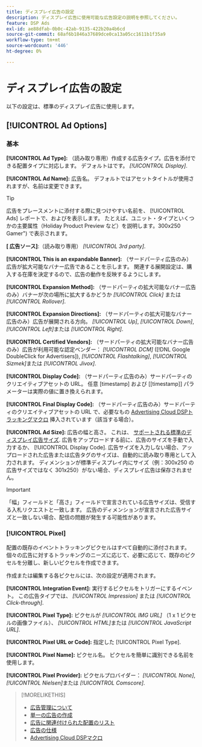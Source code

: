 ```yaml
---
title: ディスプレイ広告の設定
description: ディスプレイ広告に使用可能な広告設定の説明を参照してください。
feature: DSP Ads
exl-id: ae88dfab-0b0c-42ab-9135-422b20a4b6cd
source-git-commit: 68af6b1846a37689dce0ca13a05cc1611b1f35a9
workflow-type: tm+mt
source-wordcount: '446'
ht-degree: 0%

---
```


# ディスプレイ広告の設定

以下の設定は、標準のディスプレイ広告に使用します。

## [!UICONTROL Ad Options]

### 基本

**[!UICONTROL Ad Type]:** （読み取り専用）作成する広告タイプ。広告を添付できる配置タイプに対応します。 デフォルトはです。 *[!UICONTROL Display]*.

**[!UICONTROL Ad Name]:** 広告名。 デフォルトではアセットタイトルが使用されますが、名前は変更できます。

>[!TIP]
>
> 広告をプレースメントに添付する際に見つけやすい名前を、 [!UICONTROL Ads] レポートで、およびを表示します。 たとえば、ユニット・タイプといくつかの主要属性（Holiday Product Preview など）を説明します。300x250 Gamer&quot;) で表示されます。

**\[ 広告ソース\]**:（読み取り専用） *[!UICONTROL 3rd party]*.

**[!UICONTROL This is an expandable Banner]:** （サードパーティ広告のみ）広告が拡大可能なバナー広告であることを示します。 関連する展開設定は、購入する在庫を決定するので、広告の動作を反映するようにします。

**[!UICONTROL Expansion Method]:** （サードパーティの拡大可能なバナー広告のみ）バナーが次の場所に拡大するかどうか *[!UICONTROL Click]* または *[!UICONTROL Rollover]*.

**[!UICONTROL Expansion Directions]:** （サードパーティの拡大可能なバナー広告のみ）広告が展開される方向。 *[!UICONTROL Up]*, *[!UICONTROL Down]*, *[!UICONTROL Left]*&#x200B;または *[!UICONTROL Right]*.

**[!UICONTROL Certified Vendors]:** （サードパーティの拡大可能なバナー広告のみ）広告が利用可能な認定ベンダー： *[!UICONTROL DCM]* ([!DNL Google DoubleClick for Advertisers]), *[!UICONTROL Flashtalking]*, *[!UICONTROL Sizmek]*&#x200B;または *[!UICONTROL Jivox]*.

**[!UICONTROL Display Code]:** （サードパーティ広告のみ）サードパーティのクリエイティブアセットの URL。 任意 [timestamp] および [[timestamp]] パラメーターは実際の値に置き換えられます。

**[!UICONTROL Final Display Code]:** （サードパーティ広告のみ）サードパーティのクリエイティブアセットの URL で、必要なもの [Advertising Cloud DSPトラッキングマクロ](/help/dsp/campaign-management/macros.md) 挿入されています（該当する場合）。

**[!UICONTROL Ad Size]:** 広告の幅と高さ。 これは、 [サポートされる標準のディスプレイ広告サイズ](/help/dsp/assets/ad-specs.pdf). 広告をアップロードする前に、広告のサイズを手動で入力するか、 [!UICONTROL Display Code]. 広告サイズを入力しない場合、アップロードされた広告または広告タグのサイズは、自動的に読み取り専用として入力されます。 ディメンションが標準ディスプレイ内にサイズ（例：300x250 の広告サイズではなく 301x250）がない場合、ディスプレイ広告は保存されません。

>[!IMPORTANT]
>
> 「幅」フィールドと「高さ」フィールドで宣言されている広告サイズは、受信する入札リクエストと一致します。 広告のディメンションが宣言された広告サイズと一致しない場合、配信の問題が発生する可能性があります。

### [!UICONTROL Pixel]

配置の既存のイベントトラッキングピクセルはすべて自動的に添付されます。 個々の広告に対するトラッキングのニーズに応じて、必要に応じて、既存のピクセルを分離し、新しいピクセルを作成できます。

作成または編集する各ピクセルには、次の設定が適用されます。

**[!UICONTROL Integration Event]:** 実行するピクセルをトリガーにするイベント。 この広告タイプでは、 *[!UICONTROL Impression]* または *[!UICONTROL Click-through]*.

**[!UICONTROL Pixel Type]:** ピクセルが *[!UICONTROL IMG URL]* （1 x 1 ピクセルの画像ファイル）、 *[!UICONTROL HTML]*&#x200B;または *[!UICONTROL JavaScript URL]*.

**[!UICONTROL Pixel URL or Code]:** 指定した [!UICONTROL Pixel Type].

**[!UICONTROL Pixel Name]:** ピクセル名。 ピクセルを簡単に識別できる名前を使用します。

**[!UICONTROL Pixel Provider]:** ピクセルプロバイダー： *[!UICONTROL None]*, *[!UICONTROL Nielsen]*&#x200B;または *[!UICONTROL Comscore]*.

>[!MORELIKETHIS]
>
>* [広告管理について](ad-about.md)
>* [単一の広告の作成](ad-create.md)
>* [広告に関連付けられた配置のリスト](ad-list-placements.md)
>* [広告の仕様](/help/dsp/assets/ad-specs.pdf)
>* [Advertising Cloud DSPマクロ](/help/dsp/campaign-management/macros.md)


